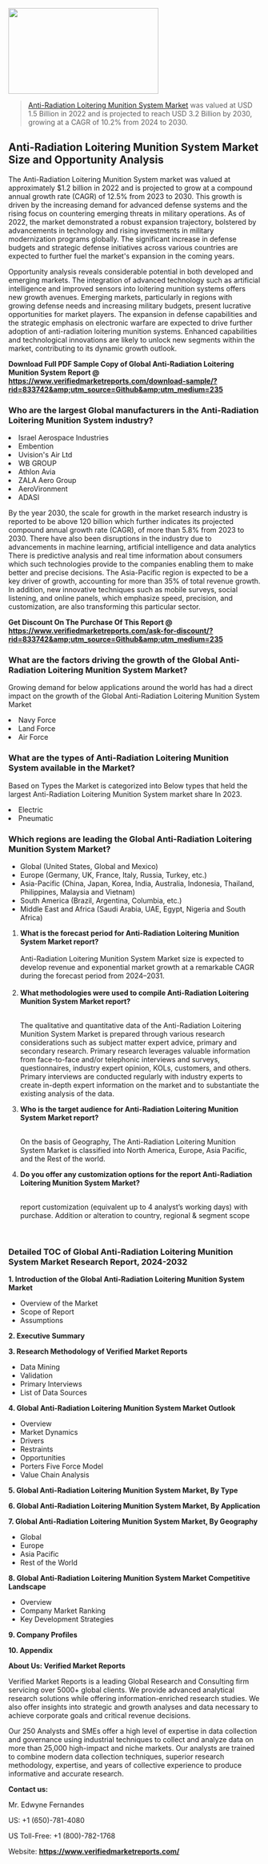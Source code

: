 <img src="https://ffe5etoiles.com/wp-content/uploads/2024/12/MST1-300x171.png" alt="" width="300" height="171" class="alignnone size-medium wp-image-20088" /><blockquote><p><p><a href="https://www.verifiedmarketreports.com/download-sample/?rid=833742&utm_source=Github&utm_medium=235" target="_blank">Anti-Radiation Loitering Munition System Market</a> was valued at USD 1.5 Billion in 2022 and is projected to reach USD 3.2 Billion by 2030, growing at a CAGR of 10.2% from 2024 to 2030.</p></blockquote><p><h2>Anti-Radiation Loitering Munition System Market Size and Opportunity Analysis</h2><p>The Anti-Radiation Loitering Munition System market was valued at approximately $1.2 billion in 2022 and is projected to grow at a compound annual growth rate (CAGR) of 12.5% from 2023 to 2030. This growth is driven by the increasing demand for advanced defense systems and the rising focus on countering emerging threats in military operations. As of 2022, the market demonstrated a robust expansion trajectory, bolstered by advancements in technology and rising investments in military modernization programs globally. The significant increase in defense budgets and strategic defense initiatives across various countries are expected to further fuel the market's expansion in the coming years.</p><p>Opportunity analysis reveals considerable potential in both developed and emerging markets. The integration of advanced technology such as artificial intelligence and improved sensors into loitering munition systems offers new growth avenues. Emerging markets, particularly in regions with growing defense needs and increasing military budgets, present lucrative opportunities for market players. The expansion in defense capabilities and the strategic emphasis on electronic warfare are expected to drive further adoption of anti-radiation loitering munition systems. Enhanced capabilities and technological innovations are likely to unlock new segments within the market, contributing to its dynamic growth outlook.</p></p><p class=""><strong>Download Full PDF Sample Copy of Global Anti-Radiation Loitering Munition System Report @ <a href="https://www.verifiedmarketreports.com/download-sample/?rid=833742&amp;utm_source=Github&amp;utm_medium=235" target="_blank">https://www.verifiedmarketreports.com/download-sample/?rid=833742&amp;utm_source=Github&amp;utm_medium=235</a></strong></p><h3 id="" class="">Who are the largest Global manufacturers in the Anti-Radiation Loitering Munition System industry?</h3><p><li>Israel Aerospace Industries</li><li> Embention</li><li> Uvision's Air Ltd</li><li> WB GROUP</li><li> Athlon Avia</li><li> ZALA Aero Group</li><li> AeroVironment</li><li> ADASI</li></p><div class=""><div class="" dir="" data-message-author-role="" data-message-id="" data-message-model-slug=""><div class=""><div class=""><div class=""><div class="" dir="" data-message-author-role="" data-message-id="" data-message-model-slug=""><div class=""><div class=""><p>By the year 2030, the scale for growth in the market research industry is reported to be above 120 billion which further indicates its projected compound annual growth rate (CAGR), of more than 5.8% from 2023 to 2030. There have also been disruptions in the industry due to advancements in machine learning, artificial intelligence and data analytics There is predictive analysis and real time information about consumers which such technologies provide to the companies enabling them to make better and precise decisions. The Asia-Pacific region is expected to be a key driver of growth, accounting for more than 35% of total revenue growth. In addition, new innovative techniques such as mobile surveys, social listening, and online panels, which emphasize speed, precision, and customization, are also transforming this particular sector.</p><p><strong>Get Discount On The Purchase Of This Report @&nbsp; <a href="https://www.verifiedmarketreports.com/ask-for-discount/?rid=833742&amp;utm_source=Github&amp;utm_medium=235" target="_blank">https://www.verifiedmarketreports.com/ask-for-discount/?rid=833742&amp;utm_source=Github&amp;utm_medium=235</a></strong></p></div></div></div></div></div></div></div></div><h3 id="" class="">What are the factors driving the growth of the Global Anti-Radiation Loitering Munition System Market?</h3><p id="" class="">Growing demand for below applications around the world has had a direct impact on the growth of the Global Anti-Radiation Loitering Munition System Market</p><p id="" class=""><li>Navy Force</li><li> Land Force</li><li> Air Force</li></p><h3 id="" class="">What are the types of Anti-Radiation Loitering Munition System available in the Market?</h3><p id="" class="">Based on Types the Market is categorized into Below types that held the largest Anti-Radiation Loitering Munition System market share In 2023.</p><p id="" class=""><li>Electric</li><li> Pneumatic</li></p><h3 id="" class="">Which regions are leading the Global Anti-Radiation Loitering Munition System Market?</h3><ul><li>Global (United States, Global and Mexico)</li><li>Europe (Germany, UK, France, Italy, Russia, Turkey, etc.)</li><li>Asia-Pacific (China, Japan, Korea, India, Australia, Indonesia, Thailand, Philippines, Malaysia and Vietnam)</li><li>South America (Brazil, Argentina, Columbia, etc.)</li><li>Middle East and Africa (Saudi Arabia, UAE, Egypt, Nigeria and South Africa)</li></ul><p><ol><li><strong>What is the forecast period for Anti-Radiation Loitering Munition System Market report?<br /></strong><br /><span data-sheets-root="1" data-sheets-value="{&quot;1&quot;:2,&quot;2&quot;:&quot;XXXX size is expected to develop revenue and exponential market growth at a remarkable CAGR during the forecast period from 2024&ndash;2030.&quot;}" data-sheets-userformat="{&quot;2&quot;:12674,&quot;4&quot;:{&quot;1&quot;:2,&quot;2&quot;:16776960},&quot;10&quot;:2,&quot;11&quot;:0,&quot;15&quot;:&quot;Arial&quot;,&quot;16&quot;:12}">Anti-Radiation Loitering Munition System Market size is expected to develop revenue and exponential market growth at a remarkable CAGR during the forecast period from 2024&ndash;2031.</span><br /><br /></li><li><strong>What methodologies were used to compile Anti-Radiation Loitering Munition System Market report?<br /><br /></strong><p>The qualitative and quantitative data of the&nbsp;Anti-Radiation Loitering Munition System Market is prepared through various research considerations such as subject matter expert advice, primary and secondary research. Primary research leverages valuable information from face-to-face and/or telephonic interviews and surveys, questionnaires, industry expert opinion, KOLs, customers, and others. Primary interviews are conducted regularly with industry experts to create in-depth expert information on the market and to substantiate the existing analysis of the data.&nbsp;</p></li><li><strong>Who is the target audience for Anti-Radiation Loitering Munition System Market report?<br /><br /></strong><p>On the basis of Geography, The&nbsp;Anti-Radiation Loitering Munition System Market is classified into North America, Europe, Asia Pacific, and the Rest of the world.</p></li><li><strong>Do you offer any customization options for the report Anti-Radiation Loitering Munition System Market?<br /><br /></strong><p>report customization (equivalent up to 4 analyst&rsquo;s working days) with purchase. Addition or alteration to country, regional &amp; segment scope</p><p>&nbsp;</p></li></ol></p><h3 id="" class="">Detailed TOC of Global Anti-Radiation Loitering Munition System Market Research Report, 2024-2032</h3><p id="" class=""><strong>1. Introduction of the Global Anti-Radiation Loitering Munition System Market</strong></p><ul><li>Overview of the Market</li><li>Scope of Report</li><li>Assumptions</li></ul><p id="" class=""><strong>2. Executive Summary</strong></p><p id="" class=""><strong>3. Research Methodology of&nbsp;Verified Market Reports</strong></p><ul><li>Data Mining</li><li>Validation</li><li>Primary Interviews</li><li>List of Data Sources</li></ul><p id="" class=""><strong>4. Global Anti-Radiation Loitering Munition System Market Outlook</strong></p><ul><li>Overview</li><li>Market Dynamics</li><li>Drivers</li><li>Restraints</li><li>Opportunities</li><li>Porters Five Force Model</li><li>Value Chain Analysis</li></ul><p id="" class=""><strong>5. Global Anti-Radiation Loitering Munition System Market, By&nbsp;Type</strong></p><p id="" class=""><strong>6. Global Anti-Radiation Loitering Munition System Market, By Application</strong></p><p id="" class=""><strong>7. Global Anti-Radiation Loitering Munition System Market, By Geography</strong></p><ul><li>Global</li><li>Europe</li><li>Asia Pacific</li><li>Rest of the World</li></ul><p id="" class=""><strong>8. Global Anti-Radiation Loitering Munition System Market Competitive Landscape</strong></p><ul><li>Overview</li><li>Company Market Ranking</li><li>Key Development Strategies</li></ul><p id="" class=""><strong>9. Company Profiles</strong></p><p id="" class=""><strong>10. Appendix</strong></p><p id="" class=""><strong>About Us: Verified Market Reports</strong></p><p id="" class="">Verified Market Reports is a leading Global Research and Consulting firm servicing over 5000+ global clients. We provide advanced analytical research solutions while offering information-enriched research studies. We also offer insights into strategic and growth analyses and data necessary to achieve corporate goals and critical revenue decisions.</p><p id="" class="">Our 250 Analysts and SMEs offer a high level of expertise in data collection and governance using industrial techniques to collect and analyze data on more than 25,000 high-impact and niche markets. Our analysts are trained to combine modern data collection techniques, superior research methodology, expertise, and years of collective experience to produce informative and accurate research.</p><p id="" class=""><strong>Contact us:</strong></p><p id="" class="">Mr. Edwyne Fernandes</p><p id="" class="">US: +1 (650)-781-4080</p><p id="" class="">US Toll-Free: +1 (800)-782-1768</p><p id="" class="">Website: <a target="" data-test-app-aware-link=""><strong>https://www.verifiedmarketreports.com/</strong></a></p>
